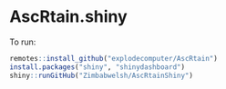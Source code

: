 # AscRtain.shiny

To run:

```r
remotes::install_github("explodecomputer/AscRtain")
install.packages("shiny", "shinydashboard")
shiny::runGitHub("Zimbabwelsh/AscRtainShiny")
```
